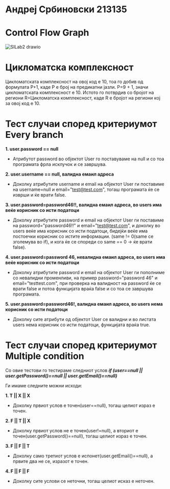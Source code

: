 # Андреј Србиновски 213135

# **Control Flow Graph**

![SILab2 drawio](https://github.com/srbinovskia46/SI_2023_lab2_213135/assets/108271909/b9a4f058-8c23-487f-a1ef-415f0dcb225c)

# **Цикломатска комплексност**

Цикломатската комплексност на овој код е 10, тоа го добив од формулата P+1, каде P е број на предикатни јазли. P=9 + 1, значи цикломатската комплексност е 10. Истото го потврдив со бројот на региони R=Цикломатска комплексност, каде R е бројот на региони кој за овој код е 10.

# **Тест случаи според критериумот Every branch**

**1. user.password == null**
- Атрибутот password во објектот User го поставуваме на null и со тоа програмата фрла исклучок и се завршува.

**2. user.username == null, валидна емаил адреса**
- Доколку атрибутите username и email на објектот User ги поставиме на username=null и email="test@test.com", тогаш програмата ќе се изврши и ќе врати false.

**3. user.password=password46!!, валидна емаил адреса, во users има веќе корисник со исти податоци**
- Доколку атрибутите password и email на објектот User ги поставиме на password="password46!!" и email="test@test.com", и доколку во users веќе има корисник со исти податоци, бидејќи веќе има постоечки корисник со истите информации. (same != 0(same се зголемува во if), и кога ќе се спореди со same == 0 -> ќе врати false).

**4. user.password=password 46, невалидна емаил адреса, во users има веќе корисник со исти податоци**
- Доколку атрибутите password и email на објектот User ги пополниме со невалидни променливи, на пример password="password 46" и email="testtest.com", при проверка на валидност на password ќе се врати false и потоа функцијата враќа false и со тоа се завршува програмата.

**5. user.password=password46!, валидна емаил адреса, во users нема корисник со исти податоци**
- Доколку сите атрибути од објектот User се валидни и во листата users нема корисник со исти податоци, функцијата враќа true.


# **Тест случаи според критериумот Multiple condition**

 Со овие тестови го тестираме следниот услов _**if (user==null || user.getPassword()==null || user.getEmail()==null)**_
 
 Ги имамe следните можни исходи:
 
**1. T || X || X**

- Доколку првиот услов е точен(user==null), тогаш целиот израз е точен.
 
**2. F || T || X**

- Доколку првиот услов не е точен(user!=null), а вториот е точен(user.getPassword()==null), тогаш целиот израз е точен.

**3. F || F || T**

- Доколку само третиот услов е испонет(user.getEmail()==null), а првите два не се, изразот е точен.

**4. F || F || F**

- Доколку сите услови се неточни, тогаш целиот исказ е неточен.

